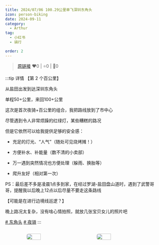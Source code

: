 ```yaml
---
title: 2024/07/06 100.29公里单飞深圳东角头
icon: person-biking
date: 2024-09-11
category:
  - Arthur
tag:
  - 小红书
  - 骑行

order: 2
---
```

> [原链接](https://www.xiaohongshu.com/explore/66e145c7000000000c018b4b)
> ❤️0 | ⭐️0 | 💬0

:::tip 详情
【第 2 个百公里】

从盐田出发到达深圳东角头

单程50+公里，来回100+公里

这次是首次夜骑+百公里的组合，我把路线放到了市中心

尽管遇到令人非常烦躁的红绿灯，某些糟糕的路况

但是它依然可以给我提供足够的安全感：

- 充足的灯光、“人气”（随处可见烧烤摊！）

- 方便补水、补能量（数不清的小卖部）

- 万一遇到突然情况也方便处理（躲雨、换胎等）

- 爬升友好（相对第一次）

PS：最后差不多是凌晨1点多到家，在经过罗湖-盐田盘山道时，遇到了武警哥哥，提醒我以后晚上12点以后尽量不要走这条路线

【可能是在进行边境线巡逻？】

晚上路况太复杂，没有啥心情拍照，就放几张宝贝女儿的照片吧

[# 东角头](https://www.xiaohongshu.com/search_result/?keyword=%E4%B8%9C%E8%A7%92%E5%A4%B4&type=54&source=web_note_detail_r10) [# 夜骑](https://www.xiaohongshu.com/search_result/?keyword=%E5%A4%9C%E9%AA%91&type=54&source=web_note_detail_r10)
:::

<div class="image-preview">
<img src="https://pan.4a1801.life:11443/d/public/XHS_fsy/66e145c7000000000c018b4b_1.webp" width="210px" style="margin: 5px;" align="center" />
<img src="https://pan.4a1801.life:11443/d/public/XHS_fsy/66e145c7000000000c018b4b_2.webp" width="210px" style="margin: 5px;" align="center" />
</div>

<style>
  .image-preview {
    display: flex;
    justify-content: space-evenly;
    align-items: center;
    flex-wrap: wrap;
  }

  .image-preview > img {
     box-sizing: border-box;
     width: 32% !important;
     padding: 9px;
     border-radius: 16px;
  }

  @media (max-width: 719px){
    .image-preview > img {
      width: 50% !important;
    }
  }

  @media (max-width: 419px){
    .image-preview > img {
      width: 100% !important;
    }
  }
</style>